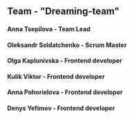 ## Team - "Dreaming-team"
#### Anna Tsepilova - Team Lead
#### Oleksandr Soldatchenko - Scrum Master
#### Olga Kaplunivska - Frontend developer
#### Kulik Viktor - Frontend developer
#### Anna Pohorielova - Frontend developer
#### Denys Yefimov - Frontend developer
